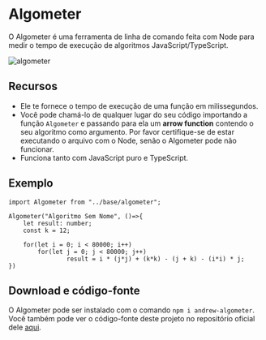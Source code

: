 # Algometer

O Algometer é uma ferramenta de linha de comando feita com Node para medir o tempo de execução de algoritmos JavaScript/TypeScript.

![algometer](https://andrewnationdev.vercel.app/img/algometer.png)

## Recursos
- Ele te fornece o tempo de execução de uma função em milissegundos.
- Você pode chamá-lo de qualquer lugar do seu código importando a função `Algometer` e passando para ela um **arrow function** contendo o seu algoritmo como argumento. Por favor certifique-se de estar executando o arquivo com o Node, senão o Algometer pode não funcionar.
- Funciona tanto com JavaScript puro e TypeScript.

## Exemplo
```tsx
import Algometer from "../base/algometer";

Algometer("Algoritmo Sem Nome", ()=>{
    let result: number;
    const k = 12;

    for(let i = 0; i < 80000; i++)
        for(let j = 0; j < 80000; j++)
                result = i * (j*j) + (k*k) - (j + k) - (i*i) * j;
})
```

## Download e código-fonte
O Algometer pode ser instalado com o comando `npm i andrew-algometer`. Você também pode ver o código-fonte deste projeto no repositório oficial dele [aqui](https://github.com/Redwars22/algometer).